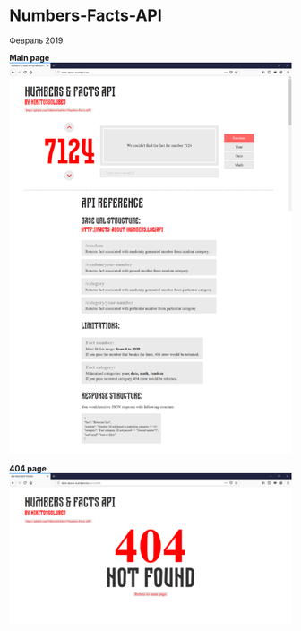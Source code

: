 # Numbers-Facts-API
Февраль 2019.

**Main page**
![main page](https://raw.githubusercontent.com/NikitosGolubev/images/master/facts-and-numbers.png)

**404 page**
![404 page](https://raw.githubusercontent.com/NikitosGolubev/images/master/404.png)
